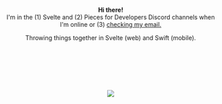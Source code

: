 <br><br><br><br><br>

<p align="center">
  <b>Hi there!</b><br>
  I'm in the (1) Svelte and (2) Pieces for Developers Discord channels when I'm online or (3) <a href="https://seantiz.vercel.app/contact">checking my email. </a>
</p>

<p align="center">
  Throwing things together in Svelte (web) and Swift (mobile).
</p>

<br><br><br><br><br>

<p align="center">
    <img
      align="center"
      src="https://github-readme-stats.vercel.app/api/top-langs/?username=seantiz&layout=compact&theme=noctis_minimus&count_private=true"
    />
</p>
